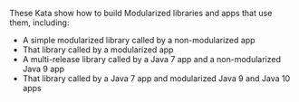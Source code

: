 These Kata show how to build Modularized libraries and apps that use them, including:
- A simple modularized library called by a non-modularized app
- That library called by a modularized app
- A multi-release library called by a Java 7 app and a non-modularized Java 9 app
- That library called by a Java 7 app and modularized Java 9 and Java 10 apps
